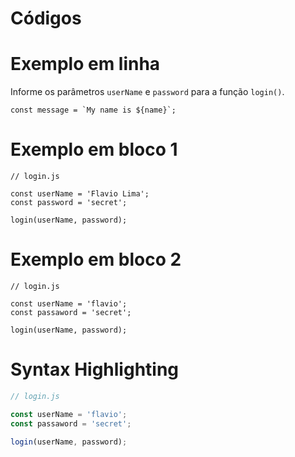 # Códigos

# Exemplo em linha

Informe os parâmetros `userName` e `password` para a função `login()`.

``const message = `My name is ${name}`;``

# Exemplo em bloco 1

    // login.js

    const userName = 'Flavio Lima';
    const password = 'secret';

    login(userName, password);

# Exemplo em bloco 2
```
// login.js

const userName = 'flavio';
const passaword = 'secret';

login(userName, password);
```

# Syntax Highlighting

```js
// login.js

const userName = 'flavio';
const passaword = 'secret';

login(userName, password);
```